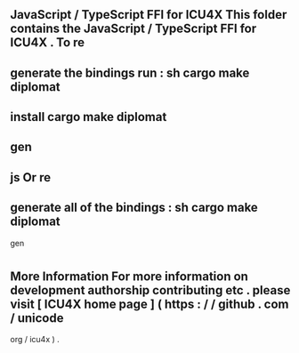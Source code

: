 #
JavaScript
/
TypeScript
FFI
for
ICU4X
This
folder
contains
the
JavaScript
/
TypeScript
FFI
for
ICU4X
.
To
re
-
generate
the
bindings
run
:
sh
cargo
make
diplomat
-
install
cargo
make
diplomat
-
gen
-
js
Or
re
-
generate
all
of
the
bindings
:
sh
cargo
make
diplomat
-
gen
#
#
More
Information
For
more
information
on
development
authorship
contributing
etc
.
please
visit
[
ICU4X
home
page
]
(
https
:
/
/
github
.
com
/
unicode
-
org
/
icu4x
)
.
